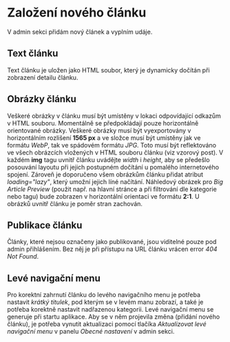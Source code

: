 # Založení nového článku
V admin sekci přidám nový článek a vyplním udáje.

## Text článku
Text článku je uložen jako HTML soubor, který je dynamicky dočítán při zobrazení detailu článku.

## Obrázky článku
Veškeré obrázky v článku musí být umístěny v lokaci odpovídající odkazům v HTML souboru. Momentálně se předpokládají pouze horizontálně orientované obrázky.
Veškeré obrázky musí být vyexportovány v horizontálním rozlišení **1565 px** a ve složce musí být umístěny jak ve formátu *WebP*, tak ve spádovém formátu *JPG*. Toto musí být reflektováno ve všech obrázcích vložených v HTML souboru článku (viz vzorový post).
V každém **img** tagu uvnitř článku uvádějte *width* i *height*, aby se předešlo posouvání layoutu při jejich postupném dočítání u pomalého internetového spojení. Zároveň je doporučeno všem obrázkům článku přidat atribut *loading="lazy"*, který umožní jejich líné načítání.
Náhledový obrázek pro *Big Article Preview* (použit např. na hlavní stránce a při filtrování dle kategorie nebo tagu) bude zobrazen v horizontální orientaci ve formátu **2:1**. U obrázků uvnitř článku je poměr stran zachován.

## Publikace článku
Články, které nejsou označeny jako publikované, jsou viditelné pouze pod admin přihlášením. Bez něj je při přístupu na URL článku vrácen error *404 Not Found*.

## Levé navigační menu
Pro korektní zahrnutí článku do levého navigačního menu je potřeba nastavit *krátký titulek*, pod kterým se v levém manu zobrazí, a také je potřeba korektně nastavit nadřazenou kategorii.
Levé navigační menu se generuje při startu aplikace. Aby se v něm projevila změna (přidání nového článku), je potřeba vynutit aktualizaci pomocí tlačíka *Aktualizovat levé navigační menu* v panelu *Obecné nastavení* v admin sekci.
